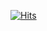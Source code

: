[![Hits](https://hits.seeyoufarm.com/api/count/incr/badge.svg?url=https%3A%2F%2Fgithub.com%2Fhyeonjames&count_bg=%2379C83D&title_bg=%23555555&title=hits&edge_flat=false)](https://hits.seeyoufarm.com)
